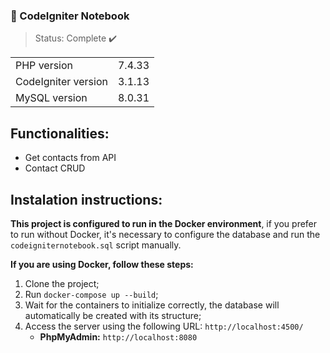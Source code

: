### 📓 CodeIgniter Notebook
> Status: Complete :heavy_check_mark:

<table>
  <tr>
    <td>PHP version</td>
    <td>
      7.4.33
    </td>
  </tr>
  <tr>
    <td>CodeIgniter version</td>
    <td>
       3.1.13
    </td>
  </tr>
  <tr>
    <td>MySQL version</td>
    <td>
       8.0.31
    </td>
  </tr>
</table>

## Functionalities:
+ Get contacts from API
+ Contact CRUD

## Instalation instructions:
**This project is configured to run in the Docker environment**, if you prefer to run without Docker, it's necessary to configure the database  and run the `codeigniternotebook.sql` script manually.

**If you are using Docker, follow these steps:**
1. Clone the project;
2. Run `docker-compose up --build`;
3. Wait for the containers to initialize correctly, the database will automatically be created with its structure;
4. Access the server using the following URL: `http://localhost:4500/`
   - **PhpMyAdmin:** `http://localhost:8080`

